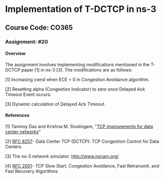 # Implementation of T-DCTCP in ns-3
## Course Code: CO365
### Assignment: #20
#### Overview

The assignment involves implementing modifications mentioned in the T-DCTCP paper [1] in ns-3 [3]. The modifications are as follows:

[1] Increasing cwnd when ECE = 0 in Congestion Avoidance algorithm.

[2] Resetting alpha (Congestion Indicator) to zero once Delayed Ack Timeout Event occurs.

[3] Dynamic calculation of Delayed Ack Timeout.

#### References 

[1] Tanmoy Das and Krishna M. Sivalingam, "[TCP improvements for data center networks](http://ieeexplore.ieee.org/xpls/icp.jsp?arnumber=6465539)"

[2] [RFC 8257](https://tools.ietf.org/html/rfc8257)- Data Center TCP (DCTCP): TCP Congestion Control for Data Centers

[3] The ns-3 network simulator. http://www.nsnam.org/

[4] [RFC 2001](https://dl.acm.org/citation.cfm?id=RFC2001)- TCP Slow Start, Congestion Avoidance, Fast Retransmit, and Fast Recovery Algorithms


